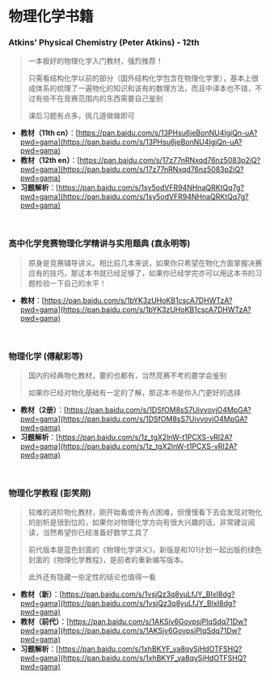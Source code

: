 # 物理化学书籍

### Atkins' Physical Chemistry (Peter Atkins) - 12th

> 一本极好的物理化学入门教材，强烈推荐！
>
> 只需看结构化学以前的部分（国外结构化学包含在物理化学里），基本上很成体系的梳理了一遍物化的知识和该有的数理方法，而且中译本也不错，不过有些不在竞赛范围内的东西需要自己鉴别
>
> 课后习题有点多，挑几道做做即可

- **教材（11th cn）**：[https://pan.baidu.com/s/13PHsu6jeBonNU4IgiQn-uA?pwd=gama](https://pan.baidu.com/s/13PHsu6jeBonNU4IgiQn-uA?pwd=gama)
- **教材（12th en）**：[https://pan.baidu.com/s/17z77nRNxqd76nz5083p2iQ?pwd=gama](https://pan.baidu.com/s/17z77nRNxqd76nz5083p2iQ?pwd=gama)
- **习题解析**：[https://pan.baidu.com/s/1sy5odVFR94NHnaQRKtQq7g?pwd=gama](https://pan.baidu.com/s/1sy5odVFR94NHnaQRKtQq7g?pwd=gama)

<br/>

### 高中化学竞赛物理化学精讲与实用题典 (袁永明等)

> 原身是竞赛辅导讲义。相比前几本来说，如果你只希望在物化方面掌握决赛应有的技巧，那这本书就已经足够了，如果你已经学完亦可以用这本书的习题检验一下自己的水平！

- **教材**：[https://pan.baidu.com/s/1bYK3zUHoKB1cscA7DHWTzA?pwd=gama](https://pan.baidu.com/s/1bYK3zUHoKB1cscA7DHWTzA?pwd=gama)

<br/>

### 物理化学 (傅献彩等)

> 国内的经典物化教材，要的也都有，当然竞赛不考的要学会鉴别
>
> 如果你已经对物化基础有一定的了解，那这本书是你入门更好的选择

- **教材（2册）**：[https://pan.baidu.com/s/1DSfOM8sS7UivvovjO4MpGA?pwd=gama](https://pan.baidu.com/s/1DSfOM8sS7UivvovjO4MpGA?pwd=gama)
- **习题解析**：[https://pan.baidu.com/s/1z_tgX2lnW-t1PCXS-vRI2A?pwd=gama](https://pan.baidu.com/s/1z_tgX2lnW-t1PCXS-vRI2A?pwd=gama)

<br/>

### 物理化学教程 (彭笑刚)

> 较难的进阶物化教材，刚开始看或许有点困难，但慢慢看下去会发现对物化的剖析是很到位的，如果你对物理化学方向有很大兴趣的话，非常建议阅读，当然希望你已经准备好数学工具了
>
> 前代版本是蓝色封面的《物理化学讲义》，新版是和101计划一起出版的绿色封面的《物理化学教程》，是前者的重新编写版本。
>
> 此外还有隐藏一些定性的结论也值得一看

- **教材（新）**：[https://pan.baidu.com/s/1vsjQz3q8yuLfJY_BIxI8dg?pwd=gama](https://pan.baidu.com/s/1vsjQz3q8yuLfJY_BIxI8dg?pwd=gama)
- **教材（前代）**：[https://pan.baidu.com/s/1AKSjv6GovpsjPIqSdq71Dw?pwd=gama](https://pan.baidu.com/s/1AKSjv6GovpsjPIqSdq71Dw?pwd=gama)
- **习题解析**：[https://pan.baidu.com/s/1xhBKYF_va8qySjHdOTFSHQ?pwd=gama](https://pan.baidu.com/s/1xhBKYF_va8qySjHdOTFSHQ?pwd=gama)
